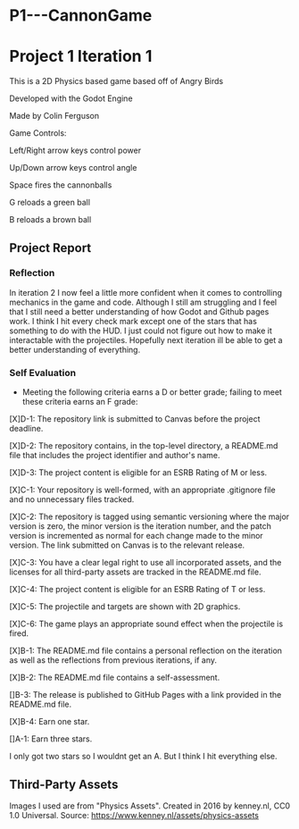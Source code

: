 # P1---CannonGame
# Project 1 Iteration 1

This is a 2D Physics based game based off of Angry Birds

Developed with the Godot Engine

Made by Colin Ferguson

Game Controls:

Left/Right arrow keys control power

Up/Down arrow keys control angle

Space fires the cannonballs

G reloads a green ball

B reloads a brown ball

## Project Report

### Reflection
In iteration 2 I now feel a little more confident when it comes to controlling mechanics in the game and code. Although I still am struggling and I feel that I still need a better understanding of how Godot and Github pages work. I think I hit every check mark except one of the stars that has something to do with the HUD. I just could not figure out how to make it interactable with the projectiles. Hopefully next iteration ill be able to get a better understanding of everything.

### Self Evaluation
- Meeting the following criteria earns a D or better grade; failing to meet these criteria earns an F grade:

[X]D-1: The repository link is submitted to Canvas before the project deadline.

[X]D-2: The repository contains, in the top-level directory, a README.md file that includes the project identifier and author's name.

[X]D-3: The project content is eligible for an ESRB Rating of M or less.

[X]C-1: Your repository is well-formed, with an appropriate .gitignore file and no unnecessary files tracked.

[X]C-2: The repository is tagged using semantic versioning where the major version is zero, the minor version is the iteration number, and the patch version is incremented as normal for each change made to the minor version. The link submitted on Canvas is to the relevant release.

[X]C-3: You have a clear legal right to use all incorporated assets, and the licenses for all third-party assets are tracked in the README.md file.

[X]C-4: The project content is eligible for an ESRB Rating of T or less.

[X]C-5: The projectile and targets are shown with 2D graphics.

[X]C-6: The game plays an appropriate sound effect when the projectile is fired.

[X]B-1: The README.md file contains a personal reflection on the iteration as well as the reflections from previous iterations, if any.

[X]B-2: The README.md file contains a self-assessment.

[]B-3: The release is published to GitHub Pages with a link provided in the README.md file.

[X]B-4: Earn one star.

[]A-1: Earn three stars.

I only got two stars so I wouldnt get an A. But I think I hit everything else.

## Third-Party Assets

Images I used are from "Physics Assets". Created in 2016 by kenney.nl, CC0 1.0 Universal. Source: https://www.kenney.nl/assets/physics-assets
          
